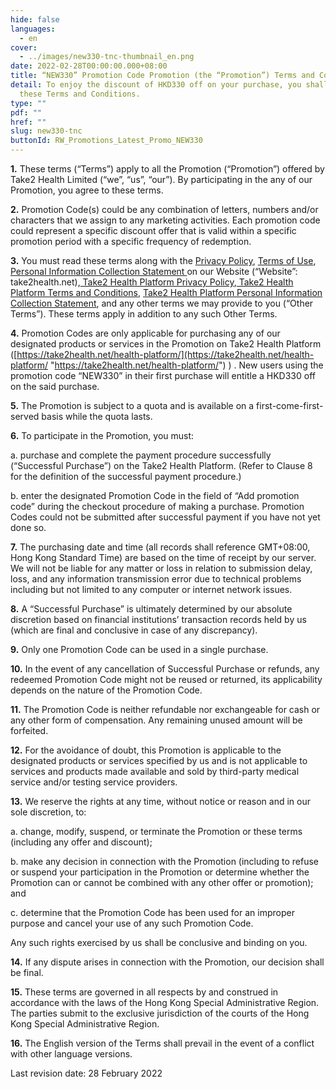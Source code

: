 ```yaml
---
hide: false
languages:
  - en
cover:
  - ../images/new330-tnc-thumbnail_en.png
date: 2022-02-28T00:00:00.000+08:00
title: “NEW330” Promotion Code Promotion (the “Promotion”) Terms and Conditions
detail: To enjoy the discount of HKD330 off on your purchase, you shall follow
  these Terms and Conditions.
type: ""
pdf: ""
href: ""
slug: new330-tnc
buttonId: RW_Promotions_Latest_Promo_NEW330
---
```

**1.**	These terms (“Terms”) apply to all the Promotion (“Promotion”) offered by Take2 Health Limited (“we”, “us”, “our”). By participating in the any of our Promotion, you agree to these terms.

**2.**	Promotion Code(s) could be any combination of letters, numbers and/or characters that we assign to any marketing activities. Each promotion code could represent a specific discount offer that is valid within a specific promotion period with a specific frequency of redemption.

**3.**	You must read these terms along with the [Privacy Policy](https://take2health.net/en/terms-and-conditions/privacy-policy/), [Terms of Use](https://take2health.net/en/terms-and-conditions/website-terms-of-use), [Personal Information Collection Statement ](https://take2health.net/en/terms-and-conditions/personal-information-collection-statement/)on our Website (“Website”: take2health.net),[ Take2 Health Platform Privacy Policy](https://take2health.net/health-platform/agreement/2),[ Take2 Health Platform Terms and Conditions](https://take2health.net/health-platform/agreement/3), [Take2 Health Platform Personal Information Collection Statement](https://take2health.net/health-platform/agreement/1), and any other terms we may provide to you (“Other Terms”). These terms apply in addition to any such Other Terms.

**4.**	Promotion Codes are only applicable for purchasing any of our designated products or services in the Promotion on Take2 Health Platform ([https://take2health.net/health-platform/](https://take2health.net/health-platform/ "https://take2health.net/health-platform/")  ) . New users using the promotion code “NEW330” in their first purchase will entitle a HKD330 off on the said purchase.

**5.**	The Promotion is subject to a quota and is available on a first-come-first-served basis while the quota lasts.

**6.**	To participate in the Promotion, you must:

a.	purchase and complete the payment procedure successfully (“Successful Purchase”) on the Take2 Health Platform. (Refer to Clause 8 for the definition of the successful payment procedure.)

b.	enter the designated Promotion Code in the field of “Add promotion code” during the checkout procedure of making a purchase. Promotion Codes could not be submitted after successful payment if you have not yet done so.

**7.**	The purchasing date and time (all records shall reference GMT+08:00, Hong Kong Standard Time) are based on the time of receipt by our server. We will not be liable for any matter or loss in relation to submission delay, loss, and any information transmission error due to technical problems including but not limited to any computer or internet network issues.

**8.**	A “Successful Purchase” is ultimately determined by our absolute discretion based on financial institutions’ transaction records held by us (which are final and conclusive in case of any discrepancy).

**9.**	Only one Promotion Code can be used in a single purchase.

**10.**	In the event of any cancellation of Successful Purchase or refunds, any redeemed Promotion Code might not be reused or returned, its applicability depends on the nature of the Promotion Code.

**11.**	The Promotion Code is neither refundable nor exchangeable for cash or any other form of compensation. Any remaining unused amount will be forfeited.

**12.**	For the avoidance of doubt, this Promotion is applicable to the designated products or services specified by us and is not applicable to services and products made available and sold by third-party medical service and/or testing service providers.

**13.**	We reserve the rights at any time, without notice or reason and in our sole discretion, to:

a.	change, modify, suspend, or terminate the Promotion or these terms (including any offer and discount);

b.	make any decision in connection with the Promotion (including to refuse or suspend your participation in the Promotion or determine whether the Promotion can or cannot be combined with any other offer or promotion); and

c.	determine that the Promotion Code has been used for an improper purpose and cancel your use of any such Promotion Code.

Any such rights exercised by us shall be conclusive and binding on you.

**14.**	If any dispute arises in connection with the Promotion, our decision shall be final.

**15.**	These terms are governed in all respects by and construed in accordance with the laws of the Hong Kong Special Administrative Region. The parties submit to the exclusive jurisdiction of the courts of the Hong Kong Special Administrative Region.

**16.**	The English version of the Terms shall prevail in the event of a conflict with other language versions.

Last revision date: 28 February 2022